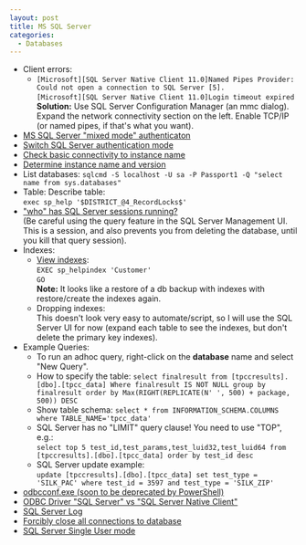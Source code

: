 ```yaml
---
layout: post
title: MS SQL Server
categories:
  - Databases
---
```

* Client errors:  
  * `[Microsoft][SQL Server Native Client 11.0]Named Pipes Provider: Could not open a connection to SQL Server [5].`  
  `[Microsoft][SQL Server Native Client 11.0]Login timeout expired`  
  **Solution:** Use SQL Server Configuration Manager (an mmc dialog). Expand the network connectivity section on the left. Enable TCP/IP (or named pipes, if that's what you want).  
* [MS SQL Server "mixed mode" authenticaton](https://docs.microsoft.com/en-us/sql/relational-databases/security/choose-an-authentication-mode?view=sql-server-ver15)
* [Switch SQL Server authentication mode](https://docs.microsoft.com/en-us/sql/database-engine/configure-windows/change-server-authentication-mode?view=sql-server-ver15)
* [Check basic connectivity to instance name](https://www.manageengine.com/products/active-directory-audit/kb/how-to/how-to-test-sql-server-connection.html)
* [Determine instance name and version](https://www.manageengine.com/products/active-directory-audit/kb/how-to/how-to-check-sql-server-version-name-using-command-prompt.html)
* List databases: `sqlcmd -S localhost -U sa -P Passport1 -Q "select name from sys.databases"` 
* Table: Describe table:  
  `exec sp_help '$DISTRICT_@4_RecordLocks$'`  
* ["who" has SQL Server sessions running?](https://docs.microsoft.com/en-us/sql/relational-databases/system-stored-procedures/sp-who-transact-sql?redirectedfrom=MSDN&view=sql-server-ver15)  
    (Be careful using the query feature in the SQL Server Management UI. This is a session, and also prevents you from deleting the database, until you kill that query session). 
* Indexes:  
  * [View indexes](https://www.mytecbits.com/microsoft/sql-server/find-indexes-on-a-table):  
  `EXEC sp_helpindex 'Customer'`  
  `GO`  
   **Note:** It looks like a restore of a db backup with indexes with restore/create the indexes again.  
  * Dropping indexes:  
  This doesn't look very easy to automate/script, so I will use the SQL Server UI for now (expand each table to see the indexes, but don't delete the primary key indexes).
* Example Queries:
  * To run an adhoc query, right-click on the **database** name and select "New Query". 
  * How to specify the table: `select finalresult from [tpccresults].[dbo].[tpcc_data] Where finalresult IS NOT NULL group by finalresult order by Max(RIGHT(REPLICATE(N' ', 500) + package, 500)) DESC`
  * Show table schema: `select * from INFORMATION_SCHEMA.COLUMNS where TABLE_NAME='tpcc_data'`
  * SQL Server has no "LIMIT" query clause! You need to use "TOP", e.g.:  
  `select top 5 test_id,test_params,test_luid32,test_luid64 from [tpccresults].[dbo].[tpcc_data] order by test_id desc`  
  * SQL Server update example:  
  `update [tpccresults].[dbo].[tpcc_data] set test_type = 'SILK_PAC' where test_id = 3597 and test_type = 'SILK_ZIP'`
* [odbcconf.exe (soon to be deprecated by PowerShell)](https://docs.microsoft.com/en-us/sql/odbc/odbcconf-exe?redirectedfrom=MSDN&view=sql-server-ver15)
* [ODBC Driver "SQL Server" vs "SQL Server Native Client"](https://stackoverflow.com/questions/39440008/differences-between-drivers-for-odbc-drivers)
* [SQL Server Log](https://docs.microsoft.com/en-us/sql/relational-databases/performance/view-the-sql-server-error-log-sql-server-management-studio?view=sql-server-ver15)
* [Forcibly close all connections to database](https://dba.stackexchange.com/questions/6031/how-do-you-kick-users-out-of-a-sql-server-2008-database/6041)
* [SQL Server Single User mode](https://docs.microsoft.com/en-us/sql/relational-databases/databases/set-a-database-to-single-user-mode?view=sql-server-ver15)
    
